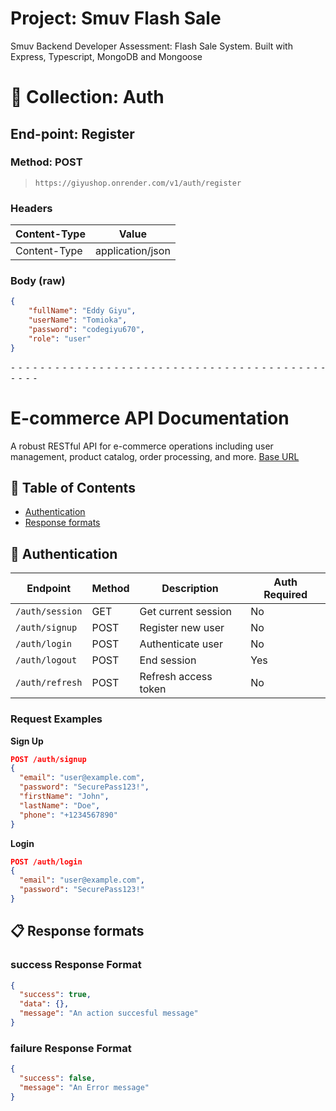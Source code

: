 # Project: Smuv Flash Sale
Smuv Backend Developer Assessment: Flash Sale System. Built with Express, Typescript, MongoDB and Mongoose
# 📁 Collection: Auth 


## End-point: Register
### Method: POST
>```
>https://giyushop.onrender.com/v1/auth/register
>```
### Headers

|Content-Type|Value|
|---|---|
|Content-Type|application/json|


### Body (**raw**)

```json
{
    "fullName": "Eddy Giyu",
    "userName": "Tomioka",
    "password": "codegiyu670",
    "role": "user"
}
```


⁃ ⁃ ⁃ ⁃ ⁃ ⁃ ⁃ ⁃ ⁃ ⁃ ⁃ ⁃ ⁃ ⁃ ⁃ ⁃ ⁃ ⁃ ⁃ ⁃ ⁃ ⁃ ⁃ ⁃ ⁃ ⁃ ⁃ ⁃ ⁃ ⁃ ⁃ ⁃ ⁃ ⁃ ⁃ ⁃ ⁃ ⁃ ⁃ ⁃ ⁃ ⁃ ⁃ ⁃ ⁃ ⁃ ⁃

# E-commerce API Documentation

A robust RESTful API for e-commerce operations including user management, product catalog, order processing, and more.
[Base URL](https://e-commerce-backend-mini-1.onrender.com/v1)

## 📑 Table of Contents

- [Authentication](#authentication)
- [Response formats](#response-formats)

## 🔐 Authentication

| Endpoint        | Method | Description          | Auth Required |
| --------------- | ------ | -------------------- | ------------- |
| `/auth/session` | GET    | Get current session  | No            |
| `/auth/signup`  | POST   | Register new user    | No            |
| `/auth/login`   | POST   | Authenticate user    | No            |
| `/auth/logout`  | POST   | End session          | Yes           |
| `/auth/refresh` | POST   | Refresh access token | No            |

### Request Examples

**Sign Up**

```json
POST /auth/signup
{
  "email": "user@example.com",
  "password": "SecurePass123!",
  "firstName": "John",
  "lastName": "Doe",
  "phone": "+1234567890"
}
```

**Login**

```json
POST /auth/login
{
  "email": "user@example.com",
  "password": "SecurePass123!"
}
```


## 📋 Response formats

### success Response Format

```json
{
  "success": true,
  "data": {},
  "message": "An action succesful message"
}
```

### failure Response Format

```json
{
  "success": false,
  "message": "An Error message"
}
```